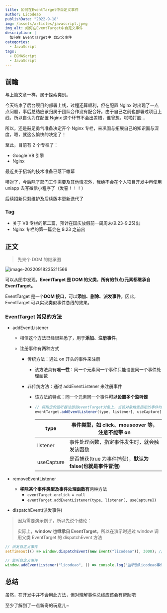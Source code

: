 ```yaml
---
title: 如何在EventTarget中自定义事件
author: Licodeao
publishDate: "2022-9-18"
img: /assets/articles/javascript.jpeg
img_alt: 如何在EventTarget中自定义事件
description: |
  如何在 EventTarget中 自定义事件
categories:
  - JavaScript
tags:
  - ECMAScript
  - JavaScript
---
```


## 前瞻

与上篇文章一样，属于探索类别。

今天结束了后台项目的部署上线，过程还算顺利，但在配置 Nginx 时出现了一点点问题，事后总结应该归属于团队合作没有配合好。由于自己之前也部署过项目上线，所以自认为在配置 Nginx 这个环节不会出差错，谁曾想，啪啪打脸...

所以，还是鼓足勇气准备决定开个 Nginx 专栏，来巩固与拓展自己的知识面与深度，嗯，就这么愉快的决定了！

至此，目前有 2 个专栏了：

- Google V8 引擎
- Nginx

最近关于招新的技术准备已落下帷幕

噢对了，今后除了部门工作需要及其他情况外，我绝不会在个人项目开发中再使用 uniapp 去写微信小程序了（发誓！！！）

后续招新只剩维护及后续版本更新迭代了

### Tag

- 关于 V8 专栏的第二篇，预计在国庆放假前一周周末(9.23-9.25)出
- Nginx 专栏的第一篇会在 9.23 之前出

## 正文

> 先来个 DOM 的继承图

![image-20220918235211566](https://typora-licodeao.oss-cn-guangzhou.aliyuncs.com/typoraImg/image-20220918235211566.png)

可以从图中发现，**EventTarget 是 DOM 的父类**，**所有的节点/元素都继承自 EventTarget。**

EventTarget 是一个**DOM 接口**，可以**添加、删除、派发事件**。因此，EventTarget 可以实现类似事件总线的效果。

### EventTarget 常见的方法

- addEventListener

  - 相信这个方法已经很熟悉了，用于**添加、注册事件**。

  - 注册事件有两种方式

    - 传统方法：通过 on 开头的事件来注册

      - 该方法具有**唯一性**：同一个元素同一个事件只能设置同一个事件处理函数

    - 非传统方法：通过 addEventListener 来注册事件

      - 该方法的特点：同一个元素同一个事件**可以设置多个监听器**

      - ```javascript
        // 将指定的监听器注册到eventTarget对象上，当该对象触发指定的事件时，就会执行对应的事件处理函数
        eventTarget.addEventListener(type, listener[, useCapture])
        ```

        | type       | 事件类型，如 click、mouseover 等，注意不能带 on             |
        | ---------- | ----------------------------------------------------------- |
        | listener   | 事件处理函数，指定事件发生时，就会触发该函数                |
        | useCapture | 是否捕获(true 为事件捕获)，**默认为 false(也就是事件冒泡)** |

- removeEventListener

  - **移除某个事件类型及事件处理函数有**两种方法
    - `eventTarget.onclick = null`
    - `eventTarget.addEventListener(type, listener[, useCapture])`

- dispatchEvent(派发事件)

> 因为需要演示例子，所以先说个结论：
>
> 实际上，**window 也继承自 EventTarget**，所以在演示时通过 window 调用父类 EventTarget 的 dispatchEvent 方法

```javascript
// 派发自定义事件
setTimeout(() => window.dispatchEvent(new Event("licodeao")), 3000); // 3秒后，派发licodeao事件

// 监听自定义事件
window.addEventListener("licodeao", () => console.log("监听到licodeao事件啦~"));
```

## 总结

虽然，在开发中并不会用此方法，但对理解事件总线应该会有帮助吧

至少了解到了一点新奇的玩意儿~
